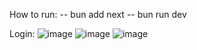 How to run:
-- bun add next
-- bun run dev


Login:
![image](https://github.com/user-attachments/assets/1d5e5c68-27f2-449e-8a16-a45b1d3e5e28)
![image](https://github.com/user-attachments/assets/e15369ed-9ebc-4c12-bcd8-83a8962ec807)
![image](https://github.com/user-attachments/assets/f0973d2f-a4bf-482f-b936-42c9f55d8afd)
